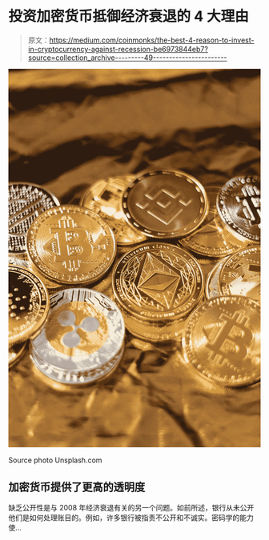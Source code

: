# 投资加密货币抵御经济衰退的 4 大理由

> 原文：<https://medium.com/coinmonks/the-best-4-reason-to-invest-in-cryptocurrency-against-recession-be6973844eb7?source=collection_archive---------49----------------------->

![](img/ef4e2c108361c0f0a03d32a15e7de6da.png)

Source photo Unsplash.com

## 加密货币提供了更高的透明度

缺乏公开性是与 2008 年经济衰退有关的另一个问题。如前所述，银行从未公开他们是如何处理账目的。例如，许多银行被指责不公开和不诚实。密码学的能力使…